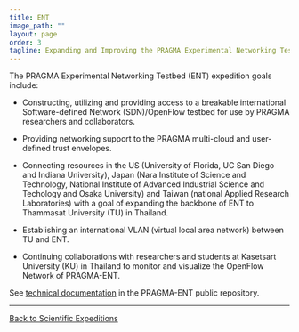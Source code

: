 ```yaml
---
title: ENT 
image_path: ""
layout: page
order: 3
tagline: Expanding and Improving the PRAGMA Experimental Networking Testbed
---
```


<span class="strongword">The PRAGMA Experimental Networking Testbed (ENT) expedition goals include:</span> 
  
  <p>
  
* Constructing, utilizing and providing access to a breakable international Software-defined Network (SDN)/OpenFlow testbed for use by PRAGMA researchers and collaborators.  

 <p>

* Providing networking support to the PRAGMA multi-cloud and user-defined trust envelopes.

 <p>

* Connecting resources in the US (University of Florida, UC San Diego and Indiana University), Japan (Nara
Institute of Science and Technology, National Institute of Advanced Industrial Science and Techology and Osaka University) and 
Taiwan (national Applied Research Laboratories) with a goal of expanding the backbone of ENT to Thammasat University (TU) in Thailand.

 <p>

* Establishing an international VLAN (virtual local area network) between TU and ENT.

 <p>

* Continuing collaborations with researchers and students at Kasetsart University (KU) in Thailand to monitor and visualize the OpenFlow Network of PRAGMA-ENT.

 <p>

See [technical documentation][1] in the PRAGMA-ENT public repository.

 <p>

[1]: https://github.com/pragmagrid/pragma_ent/wiki

<hr class="primary">
<p> <a href="/projects"> Back to Scientific Expeditions </a> </p>

